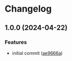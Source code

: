 # Changelog

## 1.0.0 (2024-04-22)


### Features

* initial commit ([ae9666a](https://github.com/joshuaavalon/fastify-plugin-file-routes/commit/ae9666a8637548f528badc5f9400d3941f8c9a97))

